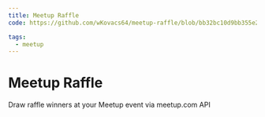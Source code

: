 ```yaml
---
title: Meetup Raffle
code: https://github.com/wKovacs64/meetup-raffle/blob/bb32bc10d9bb355e252602873167339073a3f2fa/src/functions/draw.js

tags: 
  - meetup
---
```


# Meetup Raffle

Draw raffle winners at your Meetup event via meetup.com API
